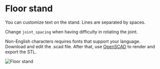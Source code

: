 # Floor stand

You can customize text on the stand. Lines are separated by spaces. 

Change `joint_spacing` when having difficulty in rotating the joint. 

Non-English characters requires fonts that support your language. Download and edit the .scad file. After that, use [OpenSCAD](http://www.openscad.org) to render and export the STL. 

![Floor stand](https://cdn.thingiverse.com/renders/7b/26/41/34/e5/4dddea221e5c7ba3089b23c9155913d9_preview_featured.jpg)